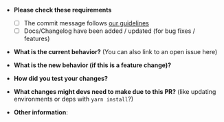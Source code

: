 - **Please check these requirements**

  - [ ] The commit message follows [our guidelines](https://www.conventionalcommits.org/)
  - [ ] Docs/Changelog have been added / updated (for bug fixes / features)

* **What is the current behavior?** (You can also link to an open issue here)

- **What is the new behavior (if this is a feature change)?**

* **How did you test your changes?**

- **What changes might devs need to make due to this PR?** (like updating environments or deps with `yarn install`?)

* **Other information**:
